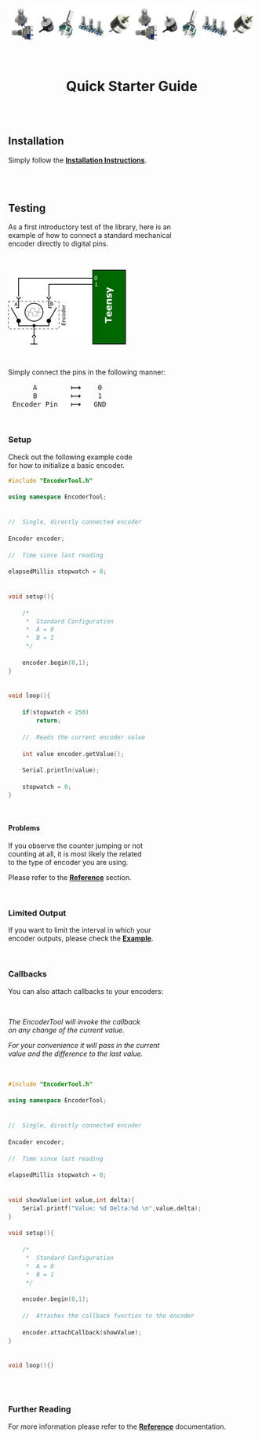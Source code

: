 
[![Banner]][Overview]

<br>

<div align = center>

# Quick Starter Guide

</div>

<br>
<br>

## Installation

Simply follow  the **[Installation Instructions]**.

<br>
<br>


## Testing

As a first introductory test of the library, here is an <br>
example of how to connect a standard mechanical <br>
encoder directly to digital pins.

<br>

![Simple Encoder]

<br>

Simply connect the pins in the following manner:

<kbd>      A      </kbd>  **⟼**  <kbd>  0  </kbd> <br>
<kbd>      B      </kbd>  **⟼**  <kbd>  1  </kbd> <br>
<kbd> Encoder Pin </kbd>  **⟼**  <kbd> GND </kbd>

<br>

### Setup

Check out the following example code <br>
for how to initialize a basic encoder.

```C++
#include "EncoderTool.h"

using namespace EncoderTool;


//  Single, directly connected encoder

Encoder encoder;

//  Time since last reading

elapsedMillis stopwatch = 0;


void setup(){
    
    /*
     *  Standard Configuration
     *  A = 0
     *  B = 1
     */
    
    encoder.begin(0,1);
}


void loop(){
    
    if(stopwatch < 250)
        return;
    
    //  Reads the current encoder value
    
    int value encoder.getValue();
    
    Serial.println(value);
    
    stopwatch = 0;
}
```

<br>

#### Problems

If you observe the counter jumping or not <br>
counting at all, it is most likely the related <br>
to the type of encoder you are using.

Please refer to the **[Reference]** section.

<br>

### Limited Output

If you want to limit the interval in which your <br>
encoder outputs, please check the **[Example][Limiting]**.

<br>

### Callbacks

You can also attach callbacks to your encoders:

<br>

*The EncoderTool will invoke the callback* <br>
*on any change of the current value.* <br>

*For your convenience it will pass in the current* <br>
*value and the difference to the last value.*

<br>

```c++
#include "EncoderTool.h"

using namespace EncoderTool;


//  Single, directly connected encoder

Encoder encoder;

//  Time since last reading

elapsedMillis stopwatch = 0;


void showValue(int value,int delta){
    Serial.printf("Value: %d Delta:%d \n",value,delta);
}

void setup(){
    
    /*
     *  Standard Configuration
     *  A = 0
     *  B = 1
     */
     
    encoder.begin(0,1);

    //  Attaches the callback function to the encoder
    
    encoder.attachCallback(showValue);
}


void loop(){}
```

<br>
<br>

### Further Reading

For more information please refer to the **[Reference]** documentation.

<br>


<!----------------------------------------------------------------------------->

[Installation Instructions]: Installation.md
[Reference]: Reference.md
[Overview]: Overview.md
[Limiting]: Limiting.md

[Simple Encoder]: ../Resources/Image/Simple.png
[Banner]: ../Resources/Image/Banner.png

